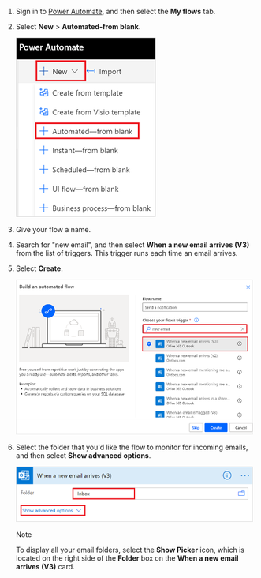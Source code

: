 1. Sign in to [Power Automate](https://flow.microsoft.com), and then select the **My flows** tab.
1. Select **New** > **Automated-from blank**.
   
    ![blank flow](media/email-triggers/email-triggers-create-blank.png)
1. Give your flow a name.
1. Search for "new email", and then select **When a new email arrives (V3)** from the list of triggers. This trigger runs each time an email arrives.

1. Select **Create**.
   
    ![email trigger](media/email-triggers/email-triggers-1.png)
1. Select the folder that you'd like the flow to monitor for incoming emails, and then select **Show advanced options**.

    ![folder property](media/email-triggers/email-triggers-subject-folder.png)
   
     >[!NOTE]
     > To display all your email folders, select the **Show Picker** icon, which is located on the right side of the **Folder** box on the **When a new email arrives (V3)** card.
   


